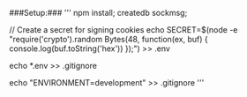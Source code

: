 ###Setup:###
'''
npm install;
createdb sockmsg;

// Create a secret for signing cookies
echo SECRET=$(node -e "require('crypto').random
Bytes(48, function(ex, buf) { console.log(buf.toString('hex')) });") >> .env

echo \*.env >> .gitignore

echo "ENVIRONMENT=development" >> .gitignore
'''
